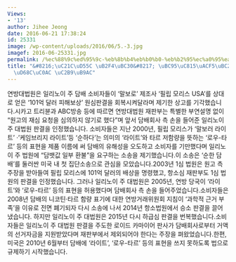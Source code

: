 ```yaml
---
Views:
- '13'
author: Jihee Jeong
date: 2016-06-21 17:38:24
id: 25331
image: /wp-content/uploads/2016/06/5.-3.jpg
imagef: 2016-06-25331.jpg
permalink: /%ec%88%9c%ed%95%9c-%eb%8b%b4%eb%b0%b0-%eb%b2%95%ec%a0%95%ea%b3%b5%eb%b0%a9-%eb%8b%b4%eb%b0%b0%ed%9a%8c%ec%82%ac-%ec%8a%b9%eb%a6%ac/
title: "&#8216;\uC21C\uD55C \uB2F4\uBC30&#8217; \uBC95\uC815\uACF5\uBC29, \uB2F4\uBC30\
  \uD68C\uC0AC \uC2B9\uB9AC"
---
```


연방대법원은 일리노이 주 담배 소비자들이 &#8216;말보로&#8217; 제조사 &#8216;필립 모리스 USA&#8217;를 상대로 얻은 &#8216;101억 달러 피해보상&#8217; 원심판결을 회복시켜달라며 제기한 상고를 기각했습니다.시카고 트리뷴과 ABC방송 등에 따르면 연방대법원 재판부는 특별한 부연설명 없이 &#8220;원고의 재심 요청을 심의하지 않기로 했다&#8221;며 앞서 담배회사 측 손을 들어준 일리노이 주 대법원 판결을 인정했습니다. 소비자들은 지난 2000년, 필립 모리스가 &#8216;말보러 라이트&#8217; ·&#8217;케임브리지 라이트&#8217;등 &#8216;순하다&#8217;는 의미의 &#8216;라이트&#8217;와 타르 저함량을 뜻하는 &#8216;로우-타르&#8217; 등의 표현을 제품 이름에 써 담배의 유해성을 오도하고 소비자를 기만했다며 일리노이 주 법원에 &#8220;담뱃값 일부 환불&#8221;을 요구하는 소송을 제기했습니다.이 소송은 &#8216;순한 담배&#8217;를 둘러싼 미국 내 첫 집단소송으로 관심을 모았습니다.2003년 1심 법원은 원고 측 주장을 받아들여 필립 모리스에 101억 달러의 배상을 명령했고, 항소심 재판부도 1심 법원의 판결을 인정했습니다. 그러나 일리노이 주 대법원은 2005년, 연방 당국이 &#8216;라이트&#8217;와 &#8216;로우-타르&#8217; 등의 표현을 허용했다며 담배회사 측 손을 들어주었습니다.소비자들은 2008년 담배의 니코틴·타르 함량 표기에 대한 연방거래위원회 지침이 &#8216;과학적 근거 부족&#8217;을 이유로 전면 폐기되자 다시 소송에 나서 2014년 항소법원에서 승소 판결을 끌어냈습니다. 하지만 일리노이 주 대법원은 2015년 다시 하급심 판결을 번복했습니다.소비자들은 일리노이 주 대법원 판결을 주도한 로이드 카마이어 판사가 담배회사로부터 거액의 선거자금을 지원받았다며 재판부에서 제외되어야 한다는 주장을 펴왔었습니다.한편, 미국은 2010년 6월부터 담배에 &#8216;라이트&#8217;, &#8216;로우-타르&#8217; 등의 표현을 쓰지 못하도록 법으로 규제하기 시작했습니다.